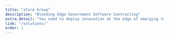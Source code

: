 ```yaml
---
title: "zCore Group"
description: "Bleeding Edge Government Software Contracting"
extra_detail: "You need to deploy innovation at the edge of emerging technology. You need zCore."
link: "/solutions/"
order: 1
---
```

